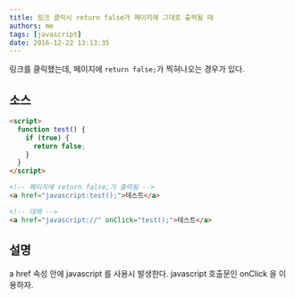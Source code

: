 ```yaml
---
title: 링크 클릭시 return false가 페이지에 그대로 출력될 때
authors: me
tags: [javascript]
date: 2016-12-22 13:13:35
---
```


링크를 클릭했는데, 페이지에 `return false;`가 찍혀나오는 경우가 있다.

## 소스

```html
<script>
  function test() {
    if (true) {
      return false;
    }
  }
</script>

<!-- 페이지에 return false;가 출력됨 -->
<a href="javascript:test();">테스트</a>

<!-- 대체 -->
<a href="javascript://" onClick="test();">테스트</a>
```

## 설명

a href 속성 안에 javascript 를 사용시 발생한다.
javascript 호출문인 onClick 을 이용하자.

